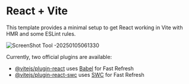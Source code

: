 # React + Vite

This template provides a minimal setup to get React working in Vite with HMR and some ESLint rules.

![ScreenShot Tool -20250105061330](https://github.com/user-attachments/assets/c66e60a7-95ba-49ee-aaa5-2368de102ad1)

Currently, two official plugins are available:



- [@vitejs/plugin-react](https://github.com/vitejs/vite-plugin-react/blob/main/packages/plugin-react/README.md) uses [Babel](https://babeljs.io/) for Fast Refresh
- [@vitejs/plugin-react-swc](https://github.com/vitejs/vite-plugin-react-swc) uses [SWC](https://swc.rs/) for Fast Refresh
